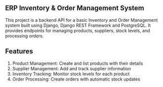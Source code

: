## ERP Inventory & Order Management System

This project is a backend API for a basic Inventory and Order Management system built using Django, Django REST Framework and PostgreSQL. It provides endpoints for managing products, suppliers, stock levels, and processing orders.

## Features

1. Product Management: Create and list products with their details
2. Supplier Management: Add and track supplier information
3. Inventory Tracking: Monitor stock levels for each product
4. Order Processing: Create orders with automatic stock updates
